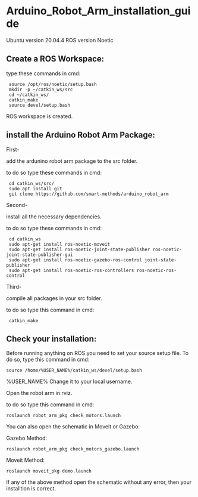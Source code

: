 # Arduino_Robot_Arm_installation_guide

Ubuntu version 20.04.4
ROS version Noetic



## Create a ROS Workspace: 

type these commands in cmd: 
    
     source /opt/ros/noetic/setup.bash
     mkdir -p ~/catkin_ws/src
     cd ~/catkin_ws/ 
     catkin_make
     source devel/setup.bash
    
ROS workspace is created. 

## install the Arduino Robot Arm Package: 

First-

add the ardunino robot arm package to the src folder.

to do so type these commands in cmd: 

     cd catkin_ws/src/
     sudo apt install git
     git clone https://github.com/smart-methods/arduino_robot_arm
    
Second-

install all the necessary dependencies.

to do so type these commands in cmd: 

     cd catkin_ws
     sudo apt-get install ros-noetic-moveit
     sudo apt-get install ros-noetic-joint-state-publisher ros-noetic-joint-state-publisher-gui
     sudo apt-get install ros-noetic-gazebo-ros-control joint-state-publisher
     sudo apt-get install ros-noetic-ros-controllers ros-noetic-ros-control

Third-

compile all packages in your src folder.

to do so type this command in cmd: 

     catkin_make
    
## Check your installation: 

Before running anything on ROS you need to set your source setup file. To do so, type this command in cmd: 

    source /home/%USER_NAME%/catkin_ws/devel/setup.bash
    
%USER_NAME% Change it to your local username.

Open the robot arm in rviz.

to do so type this command in cmd: 

    roslaunch robot_arm_pkg check_motors.launch


You can also open the schematic in Moveit or Gazebo: 

Gazebo Method:

    roslaunch robot_arm_pkg check_motors_gazebo.launch


    
Moveit Method: 


    roslaunch moveit_pkg demo.launch
     
 
 
If any of the above method open the schematic without any error, then your installtion is correct.
